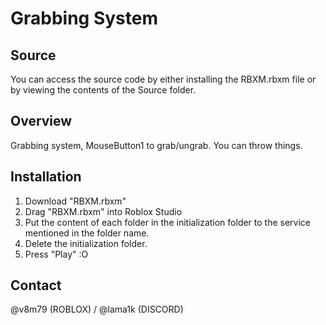 # Grabbing System

## Source
You can access the source code by either installing the RBXM.rbxm file or by viewing the contents of the Source folder.

## Overview
Grabbing system, MouseButton1 to grab/ungrab.
You can throw things.

## Installation
1. Download "RBXM.rbxm"
2. Drag "RBXM.rbxm" into Roblox Studio
3. Put the content of each folder in the initialization folder to the service mentioned in the folder name.
4. Delete the initialization folder.
5. Press "Play" :O

## Contact
@v8m79 (ROBLOX) / @lama1k (DISCORD)

